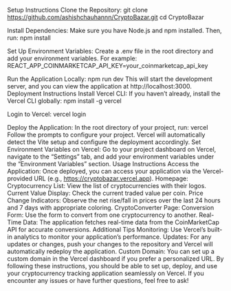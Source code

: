 Setup Instructions
Clone the Repository:
git clone https://github.com/ashishchauhannn/CryptoBazar.git
cd CryptoBazar

Install Dependencies: Make sure you have Node.js and npm installed. Then, run:
npm install

Set Up Environment Variables: Create a .env file in the root directory and add your environment variables. For example:
REACT_APP_COINMARKETCAP_API_KEY=your_coinmarketcap_api_key

Run the Application Locally:
npm run dev
This will start the development server, and you can view the application at http://localhost:3000.
Deployment Instructions
Install Vercel CLI: If you haven’t already, install the Vercel CLI globally:
npm install -g vercel

Login to Vercel:
vercel login

Deploy the Application: In the root directory of your project, run:
vercel
Follow the prompts to configure your project. Vercel will automatically detect the Vite setup and configure the deployment accordingly.
Set Environment Variables on Vercel: Go to your project dashboard on Vercel, navigate to the “Settings” tab, and add your environment variables under the “Environment Variables” section.
Usage Instructions
Access the Application: Once deployed, you can access your application via the Vercel-provided URL (e.g., https://cryptobazar.vercel.app).
Homepage:
Cryptocurrency List: View the list of cryptocurrencies with their logos.
Current Value Display: Check the current traded value per coin.
Price Change Indicators: Observe the net rise/fall in prices over the last 24 hours and 7 days with appropriate coloring.
CryptoConverter Page:
Conversion Form: Use the form to convert from one cryptocurrency to another.
Real-Time Data: The application fetches real-time data from the CoinMarketCap API for accurate conversions.
Additional Tips
Monitoring: Use Vercel’s built-in analytics to monitor your application’s performance.
Updates: For any updates or changes, push your changes to the repository and Vercel will automatically redeploy the application.
Custom Domain: You can set up a custom domain in the Vercel dashboard if you prefer a personalized URL.
By following these instructions, you should be able to set up, deploy, and use your cryptocurrency tracking application seamlessly on Vercel. If you encounter any issues or have further questions, feel free to ask!
